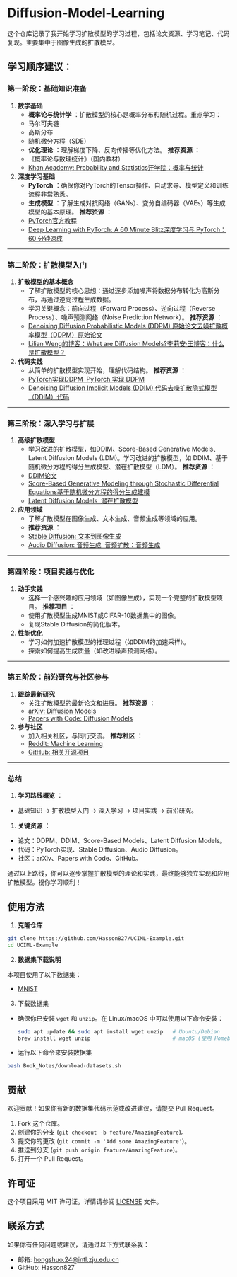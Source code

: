 # Diffusion-Model-Learning

 这个仓库记录了我开始学习扩散模型的学习过程，包括论文资源、学习笔记、代码复现。主要集中于图像生成的扩散模型。

## 学习顺序建议：

### **第一阶段：基础知识准备**

1. **数学基础**
   * **概率论与统计学** ：扩散模型的核心是概率分布和随机过程。重点学习：
   * 马尔可夫链
   * 高斯分布
   * 随机微分方程（SDE）
   * **优化理论** ：理解梯度下降、反向传播等优化方法。
     **推荐资源** ：
   * 《概率论与数理统计》（国内教材）
   * [Khan Academy: Probability and Statistics汗学院：概率与统计](https://www.khanacademy.org/math/statistics-probability)
2. **深度学习基础**
   * **PyTorch** ：确保你对PyTorch的Tensor操作、自动求导、模型定义和训练流程非常熟悉。
   * **生成模型** ：了解生成对抗网络（GANs）、变分自编码器（VAEs）等生成模型的基本原理。
     **推荐资源** ：
   * [PyTorch官方教程](https://pytorch.org/tutorials/)
   * [Deep Learning with PyTorch: A 60 Minute Blitz深度学习与 PyTorch：60 分钟速成](https://pytorch.org/tutorials/beginner/deep_learning_60min_blitz.html)

---

### **第二阶段：扩散模型入门**

1. **扩散模型的基本概念**
   * 了解扩散模型的核心思想：通过逐步添加噪声将数据分布转化为高斯分布，再通过逆向过程生成数据。
   * 学习关键概念：前向过程（Forward Process）、逆向过程（Reverse Process）、噪声预测网络（Noise Prediction Network）。
     **推荐资源** ：
   * [Denoising Diffusion Probabilistic Models (DDPM) 原始论文去噪扩散概率模型（DDPM）原始论文](https://arxiv.org/abs/2006.11239)
   * [Lilian Weng的博客：What are Diffusion Models?李莉安·王博客：什么是扩散模型？](https://lilianweng.github.io/posts/2021-07-11-diffusion-models/)
2. **代码实践**
   * 从简单的扩散模型实现开始，理解代码结构。
     **推荐资源** ：
   * [PyTorch实现DDPM  PyTorch 实现 DDPM](https://github.com/hojonathanho/diffusion)
   * [Denoising Diffusion Implicit Models (DDIM) 代码去噪扩散隐式模型（DDIM）代码](https://github.com/ermongroup/ddim)

---

### **第三阶段：深入学习与扩展**

1. **高级扩散模型**
   * 学习改进的扩散模型，如DDIM、Score-Based Generative Models、Latent Diffusion Models (LDM)。学习改进的扩散模型，如 DDIM、基于随机微分方程的得分生成模型、潜在扩散模型（LDM）。
     **推荐资源** ：
   * [DDIM论文](https://arxiv.org/abs/2010.02502)
   * [Score-Based Generative Modeling through Stochastic Differential Equations基于随机微分方程的得分生成建模](https://arxiv.org/abs/2011.13456)
   * [Latent Diffusion Models  潜在扩散模型](https://arxiv.org/abs/2112.10752)
2. **应用领域**
   * 了解扩散模型在图像生成、文本生成、音频生成等领域的应用。
   * **推荐资源** ：
   * [Stable Diffusion: 文本到图像生成](https://github.com/CompVis/stable-diffusion)
   * [Audio Diffusion: 音频生成  音频扩散：音频生成](https://github.com/archinetai/audio-diffusion-pytorch)

---

### **第四阶段：项目实践与优化**

1. **动手实践**
   * 选择一个感兴趣的应用领域（如图像生成），实现一个完整的扩散模型项目。
     **推荐项目** ：
   * 使用扩散模型生成MNIST或CIFAR-10数据集中的图像。
   * 复现Stable Diffusion的简化版本。
2. **性能优化**
   * 学习如何加速扩散模型的推理过程（如DDIM的加速采样）。
   * 探索如何提高生成质量（如改进噪声预测网络）。

---

### **第五阶段：前沿研究与社区参与**

1. **跟踪最新研究**
   * 关注扩散模型的最新论文和进展。
     **推荐资源** ：
   * [arXiv: Diffusion Models](https://arxiv.org/search/?query=diffusion+models&searchtype=all&abstracts=show&order=-announced_date_first&size=50)
   * [Papers with Code: Diffusion Models](https://paperswithcode.com/task/diffusion-models)
2. **参与社区**
   * 加入相关社区，与同行交流。
     **推荐社区** ：
   * [Reddit: Machine Learning](https://www.reddit.com/r/MachineLearning/)
   * [GitHub: 相关开源项目](https://github.com/topics/diffusion-models)

---

### **总结**

1. **学习路线概览** ：

* 基础知识 → 扩散模型入门 → 深入学习 → 项目实践 → 前沿研究。

1. **关键资源** ：

* 论文：DDPM、DDIM、Score-Based Models、Latent Diffusion Models。
* 代码：PyTorch实现、Stable Diffusion、Audio Diffusion。
* 社区：arXiv、Papers with Code、GitHub。

通过以上路线，你可以逐步掌握扩散模型的理论和实践，最终能够独立实现和应用扩散模型。祝你学习顺利！

## 使用方法

1. **克隆仓库**

```bash
git clone https://github.com/Hasson827/UCIML-Example.git
cd UCIML-Example
```

2. **数据集下载说明**

本项目使用了以下数据集：
- [MNIST](http://yann.lecun.com/exdb/mnist/)

3. 下载数据集
-  确保你已安装 `wget` 和 `unzip`。在 Linux/macOS 中可以使用以下命令安装：
   ```bash
   sudo apt update && sudo apt install wget unzip   # Ubuntu/Debian
   brew install wget unzip                          # macOS (使用 Homebrew)

- 运行以下命令来安装数据集

```bash
bash Book_Notes/download-datasets.sh
```

## 贡献

欢迎贡献！如果你有新的数据集代码示范或改进建议，请提交 Pull Request。

1. Fork 这个仓库。
2. 创建你的分支 (`git checkout -b feature/AmazingFeature`)。
3. 提交你的更改 (`git commit -m 'Add some AmazingFeature'`)。
4. 推送到分支 (`git push origin feature/AmazingFeature`)。
5. 打开一个 Pull Request。

## 许可证

这个项目采用 MIT 许可证。详情请参阅 [LICENSE](https://chat.deepseek.com/a/chat/s/LICENSE) 文件。

## 联系方式

如果你有任何问题或建议，请通过以下方式联系我：

* 邮箱: hongshuo.24@intl.zju.edu.cn
* GitHub: Hasson827
